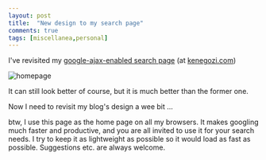 ```yaml
---
layout: post
title:  "New design to my search page"
comments: true
tags: [miscellanea,personal]
---
```



I've revisited my [google-ajax-enabled search page](http://kenegozi.com/Blog/2007/01/24/my-first-codeproject-article-is-up.aspx) (at [kenegozi.com](http://kenegozi.com)) 

![homepage](http://kenegozi.com/blog/uploaded/newdesigntomysearchpage_afb1/homepage_thumb.png)



It can still look better of course, but it is much better than the former one.

Now I need to revisit my blog's design a wee bit ...



btw, I use this page as the home page on all my browsers. It makes googling much faster and productive, and you are all invited to use it for your search needs. I try to keep it as lightweight as possible so it would load as fast as possible. Suggestions etc. are always welcome.

